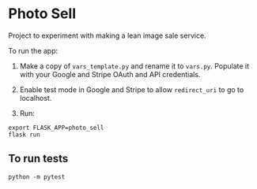 # Photo Sell

Project to experiment with making a lean image sale service.

To run the app:

1. Make a copy of `vars_template.py` and rename it to `vars.py`. Populate it with your Google and Stripe OAuth and API credentials.

2. Enable test mode in Google and Stripe to allow `redirect_uri` to go to localhost.

3. Run:

```
export FLASK_APP=photo_sell
flask run
```

## To run tests 

```
python -m pytest
```
